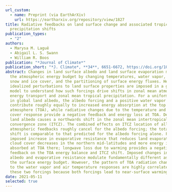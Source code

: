 ```yaml
---
url_custom:
  - name: Preprint (via EarthArXiv)
    url: https://eartharxiv.org/repository/view/1827
title: Radiative feedbacks on land surface change and associated tropical
  precipitation shifts
publication_types:
  - "2"
authors:
  - Marysa M. Laguë
  - Abigail L. S. Swann
  - William R. Boos
publication: "*Journal of Climate*"
publication_short: "*J. Climate*, **34**, 6651-6672, https://doi.org/10.1175/JCLI-D-20-0883.1"
abstract: Changes in land surface albedo and land surface evaporation modulate
  the atmospheric energy budget by changing temperatures, water vapor, clouds,
  snow and ice cover, and the partitioning of surface energy fluxes. Here
  idealized perturbations to land surface properties are imposed in a global
  model to understand how such forcings drive shifts in zonal mean atmospheric
  energy transport and zonal mean tropical precipitation. For a uniform decrease
  in global land albedo, the albedo forcing and a positive water vapor feedback
  contribute roughly equally to increased energy absorption at the top of the
  atmosphere (TOA), while radiative changes due to the temperature and cloud
  cover response provide a negative feedback and energy loss at TOA. Decreasing
  land albedo causes a northwards shift in the zonal mean intertropical
  convergence zone (ITCZ). The combined effects on ITCZ location of all
  atmospheric feedbacks roughly cancel for the albedo forcing; the total ITCZ
  shift is comparable to that predicted for the albedo forcing alone. For an
  imposed increase in evaporative resistance that reduces land evaporation, low
  cloud cover decreases in the northern mid-latitudes and more energy is
  absorbed at TOA there; longwave loss due to warming provides a negative
  feedback on the TOA energy balance and ITCZ shift. Imposed changes in land
  albedo and evaporative resistance modulate fundamentally different aspects of
  the surface energy budget. However, the pattern of TOA radiation changes due
  to the water vapor and air temperature responses are highly correlated for
  these two forcings because both forcings lead to near-surface warming.
date: 2021-05-11
selected: true
---
```

